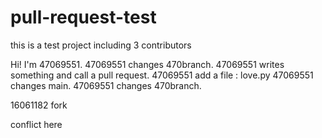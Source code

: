 # pull-request-test
this is a test project including 3 contributors

Hi! I'm 47069551.
47069551 changes 470branch.
47069551 writes something and call a pull request.
47069551 add a file : love.py
47069551 changes main.
47069551 changes 470branch.



16061182 fork

conflict here